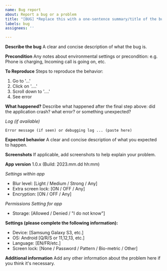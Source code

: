 ```yaml
---
name: Bug report
about: Report a bug or a problem
title: "[BUG] *Replace this with a one-sentence summary/title of the bug*"
labels: bug
assignees: ''

---
```


**Describe the bug**
A clear and concise description of what the bug is.

**Precondition**
Any notes about environmental settings or precondition: 
e.g. Phone is charging, Incoming call is going on, etc.

**To Reproduce**
Steps to reproduce the behavior:
1. Go to '...'
2. Click on '....'
3. Scroll down to '....'
4. See error

**What happened?**
Describe what happened after the final step above: did the application crash? what error? or something unexpected?

*Log (if available)*
```
Error message (if seen) or debugging log ... (paste here)
```

**Expected behavior**
A clear and concise description of what you expected to happen.

**Screenshots**
If applicable, add screenshots to help explain your problem.

**App version**
1.0.x (Build: 2023.mm.dd hh:mm)

*Settings within app*
- Blur level: [Light / Medium / Strong / Any]
- Extra screen lock: [ON / OFF / Any]
- Encryption: [ON / OFF / Any]

*Permissions Setting for app*
- Storage: [Allowed / Denied / "I do not know"]

**Settings (please complete the following information):**
 - Device: [Samsung Galaxy S3, etc.]
 - OS: Android [Q/R/S or 11,12,13, etc.]
 - Language: [EN/FR/etc.]
 - Screen lock: [None / Password / Pattern / Bio-metric / Other]

**Additional information**
Add any other information about the problem here if you think it's necessary.
